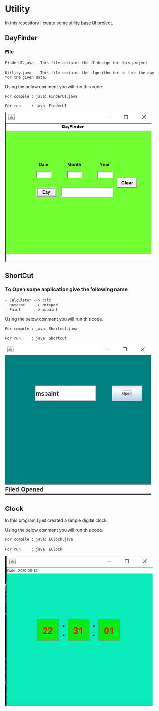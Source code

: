 # Utility

In this repository I create some utility base UI project.

## DayFinder

### File
```
FinderUI.java - This file contains the UI design for this project

Utility.java  - This file contains the algorithm for to find the day for the given data.
```

Using the below comment you will run this code.

```
For compile : javac FinderUI.java

For run     : java  FinderUI
```

![](Image/1.png)


## ShortCut

### To Open some application give the following name
```
- Calculator --> calc
- Notepad    --> Notepad
- Paint      --> mspaint
```

Using the below comment you will run this code.

```
For compile : javac Shortcut.java

For run     : java  Shortcut
```

![](Image/2.png)


## Clock

In this program I just created a simple digital clock.

Using the below comment you will run this code.

```
For compile : javac EClock.java

For run     : java  EClock
```


![](Image/3.png)

